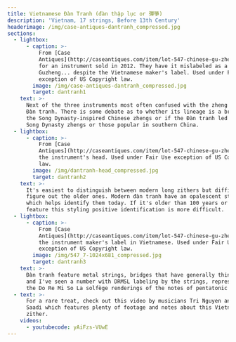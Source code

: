 ```yaml
---
title: Vietnamese Đàn Tranh (đàn thập lục or 彈箏)
description: 'Vietnam, 17 strings, Before 13th Century'
headerimage: /img/case-antiques-dantranh_compressed.jpg
sections:
  - lightbox:
      - caption: >-
          From [Case
          Antiques](http://caseantiques.com/item/lot-547-chinese-gu-zheng-or-plucked-zither/),
          for an instrument sold in 2012. They have it mislabeled as a Chinese
          Guzheng... despite the Vietnamese maker's label. Used under Fair Use
          exception of US Copyright law.
        image: /img/case-antiques-dantranh_compressed.jpg
        target: dantranh1
    text: >-
      Next of the three instruments most often confused with the zheng is the
      Đàn tranh. There is some debate as to whether its lineage is a branch of
      the Song Dynasty-inspired Chinese zhengs or if the Đàn tranh led to the
      Song Dynasty zhengs or those popular in southern China.
  - lightbox:
      - caption: >-
          From [Case
          Antiques](http://caseantiques.com/item/lot-547-chinese-gu-zheng-or-plucked-zither/),
          the instrument's head. Used under Fair Use exception of US Copyright
          law.
        image: /img/dantranh-head_compressed.jpg
        target: dantranh2
    text: >-
      It's easiest to distinguish between modern long zithers but difficult to
      figure out the older ones. Modern đàn tranh have an opalescent styling
      which helps identify them today. If it's older than 100 years or doesn't
      feature this styling positive identification is more difficult.
  - lightbox:
      - caption: >-
          From [Case
          Antiques](http://caseantiques.com/item/lot-547-chinese-gu-zheng-or-plucked-zither/),
          the instrument maker's label in Vietnamese. Used under Fair Use
          exception of US Copyright law.
        image: /img/547_7-1024x681_compressed.jpg
        target: dantranh3
    text: >-
      Đàn tranh feature metal strings, bridges that have generally thinner legs,
      and I've seen a number with DRMSL labeling by the strings, representing
      the Do Re Mi So La solfège renderings of the notes of pentatonic scales.
  - text: >-
      For a rare treat, check out this video by musicians Tri Nguyen and Qaïs
      Saadi which features plenty of footage and notes about this Vietnamese
      zither.
    videos:
      - youtubecode: yAiFzs-VUwE
---
```


